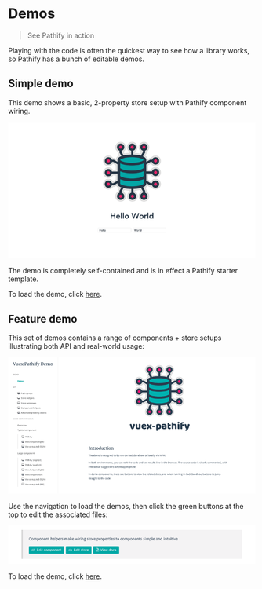 # Demos

> See Pathify in action

Playing with the code is often the quickest way to see how a library works, so Pathify has a bunch of editable demos.


## Simple demo

This demo shows a basic, 2-property store setup with Pathify component wiring.

[![simple demo](../../assets/img/demo/demo-simple.png)][simple]

The demo is completely self-contained and is in effect a Pathify starter template.

To load the demo, click [here][simple].

## Feature demo

This set of demos contains a range of components + store setups illustrating both API and real-world usage:

[![feature demo](../../assets/img/demo/demo-feature.png)][feature]

Use the navigation to load the demos, then click the green buttons at the top to edit the associated files:

![demo help](../../assets/img/demo/demo-help.png)

To load the demo, click [here][feature].



[simple]: https://codesandbox.io/s/xpl8x520vo?module=%2Fsrc%2Fcomponents%2FHelloWorld.vue
[feature]: https://codesandbox.io/s/github/davestewart/vuex-pathify/tree/master/demo
